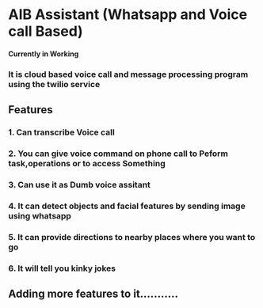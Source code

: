 # AIB Assistant (Whatsapp and Voice call Based)
#### Currently in Working
### It is cloud based voice call and message processing program using the twilio service
## Features
### 1. Can transcribe Voice call
### 2. You can give voice command on phone call to Peform task,operations or to access Something
### 3. Can use it as Dumb voice assitant
### 4. It can detect objects and facial features by sending image using whatsapp
### 5. It can provide directions to nearby places where you want to go
### 6. It will tell you kinky jokes
## Adding more features to it...........
